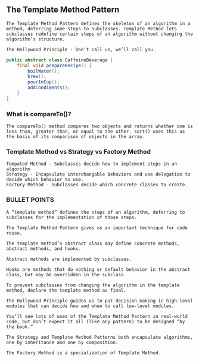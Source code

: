 ## The Template Method Pattern
    The Template Method Pattern defines the skeleton of an algorithm in a method, deferring some steps to subclasses. Template Method lets subclasses redefine certain steps of an algorithm without changing the algorithm’s structure.
    
    The Hollywood Principle - Don’t call us, we’ll call you.
    
    
```java
public abstract class CaffeineBeverage {
    final void prepareRecipe() {
        boilWater();
        brew();
        pourInCup();
        addCondiments();
    }
}
```

### What is compareTo()?
    The compareTo() method compares two objects and returns whether one is less than, greater than, or equal to the other. sort() uses this as the basis of its comparison of objects in the array.

### Template Method vs Strategy vs Factory Method
    Tempated Method - Subclasses decide how to implement steps in an algorithm
    Strategy - Encapsulate interchangable behaviors and use delegation to decide which behavior to use.
    Factory Method - Subclasses decide which concrete classes to create.

### BULLET POINTS
    A “template method” defines the steps of an algorithm, deferring to subclasses for the implementation of those steps.
    
    The Template Method Pattern gives us an important technique for code reuse.
    
    The template method’s abstract class may define concrete methods, abstract methods, and hooks.
    
    Abstract methods are implemented by subclasses.
    
    Hooks are methods that do nothing or default behavior in the abstract class, but may be overridden in the subclass.
    
    To prevent subclasses from changing the algorithm in the template method, declare the template method as final.
    
    The Hollywood Principle guides us to put decision making in high-level modules that can decide how and when to call low-level modules.
    
    You’ll see lots of uses of the Template Method Pattern in real-world code, but don’t expect it all (like any pattern) to be designed “by the book.”
    
    The Strategy and Template Method Patterns both encapsulate algorithms, one by inheritance and one by composition.
    
    The Factory Method is a specialization of Template Method.